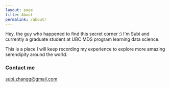 ```yaml
---
layout: page
title: About
permalink: /about/
---
```


Hey, the guy who happened to find this secret corner :)
I'm Subi and currently a graduate student at UBC MDS program learning data science.

This is a place I will keep recording my experience to explore more amazing serendipity around the world.

### Contact me

[subi.zhangg@gmail.com](mailto:subi.zhangg@gmail.com)

